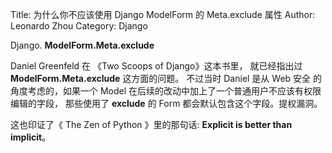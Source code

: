 Title: 为什么你不应该使用 Django ModelForm 的 Meta.exclude 属性
Author: Leonardo Zhou
Category: Django

Django. **ModelForm.Meta.exclude**

Daniel Greenfeld 在 《Two Scoops of Django》这本书里， 就已经指出过 **ModelForm.Meta.exclude** 这方面的问题。 不过当时 Daniel 是从 Web 安全 的角度考虑的，如果一个 Model 在后续的改动中加上了一个普通用户不应该有权限编辑的字段， 那些使用了 **exclude** 的 Form 都会默认包含这个字段。提权漏洞。

这也印证了《 The Zen of Python 》里的那句话: **Explicit is better than implicit**。



